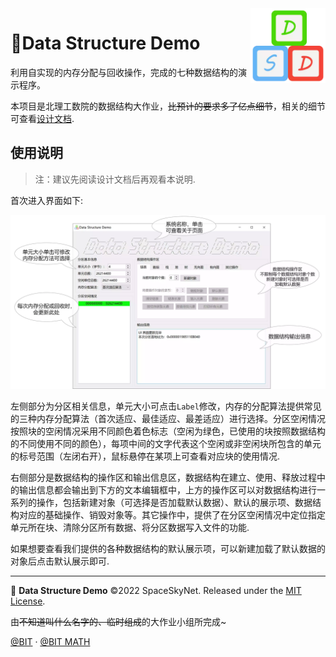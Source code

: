 <img src="assets/icon.webp" align="right" width="120px">

# 🧱Data Structure Demo

利用自实现的内存分配与回收操作，完成的七种数据结构的演示程序。

本项目是北理工数院的数据结构大作业，~~比预计的要求多了亿点细节~~，相关的细节可查看[设计文档](./assets/设计文档.md).

## 使用说明

> 注：建议先阅读设计文档后再观看本说明.

首次进入界面如下:

![DSD_UI_comment](assets/DSD_UI_comment.webp)

左侧部分为分区相关信息，单元大小可点击`Label`修改，内存的分配算法提供常见的三种内存分配算法（首次适应、最佳适应、最差适应）进行选择。分区空闲情况按照块的空闲情况采用不同颜色着色标志（空闲为绿色，已使用的块按照数据结构的不同使用不同的颜色），每项中间的文字代表这个空闲或非空闲块所包含的单元的标号范围（左闭右开），鼠标悬停在某项上可查看对应块的使用情况.

右侧部分是数据结构的操作区和输出信息区，数据结构在建立、使用、释放过程中的输出信息都会输出到下方的文本编辑框中，上方的操作区可以对数据结构进行一系列的操作，包括新建对象（可选择是否加载默认数据）、默认的展示项、数据结构对应的基础操作、销毁对象等。其它操作中，提供了在分区空闲情况中定位指定单元所在块、清除分区所有数据、将分区数据写入文件的功能.

如果想要查看我们提供的各种数据结构的默认展示项，可以新建加载了默认数据的对象后点击默认展示即可.

---

🧱 **Data Structure Demo** ©2022 SpaceSkyNet. Released under the [MIT License](./LICENSE).

由~~不知道叫什么名字的、临时组成~~的大作业小组所完成~

[@BIT](https://www.bit.edu.cn) · [@BIT MATH](https://math.bit.edu.cn)
